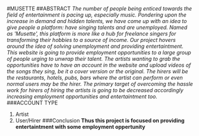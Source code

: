 #MUSETTE
##ABSTRACT
_The number of people being enticed towards the field of entertainment is pacing up, especially music. Pondering upon the increase in demand and hidden talents, we have come up with an idea to give people a platform: have singing talents and are unemployed. Named as 'Musette', this platform is more like a hub for freelance singers for transforming their hobbies to a source of income. Our project hovers around the idea of solving unemployment and providing entertaintment. This website is going to provide employment opportunities to a large group of people urging to unwrap their talent. The artists wanting to grab the opportunities have to have an account in the website and upload videos of the songs they sing, be it a cover version or the original. The hirers will be the restaurants, hotels, pubs, bars where the artist can perform or even normal users may be the hirer. The primary target of overcoming the hassle work for hirers of hiring the artists is going to be decreased accordingly increasing employment opportunities and entertaintment too._
###ACCOUNT TYPE
1) Artist
2) User/Hirer
###Conclusion
**Thus this project is focused on providing entertaintment with some employment oppertunity**
